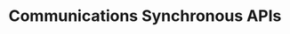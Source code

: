 ---
title: Communications Synchronous APIs
description: Learn to create and run communication APIs to merge XDP and PDF templates with XML data to generate branded communications for printing and digital deliveries.
openAPISpec: https://raw.githubusercontent.com/AdobeDocs/experience-manager-forms-cloud-service-developer-reference/main/src/swagger-specs/sync.yaml
keywords: 
  - Experience Manager Forms Communications
  - Communications
  - API Documentation
  - REST
  - HTTP
--- 